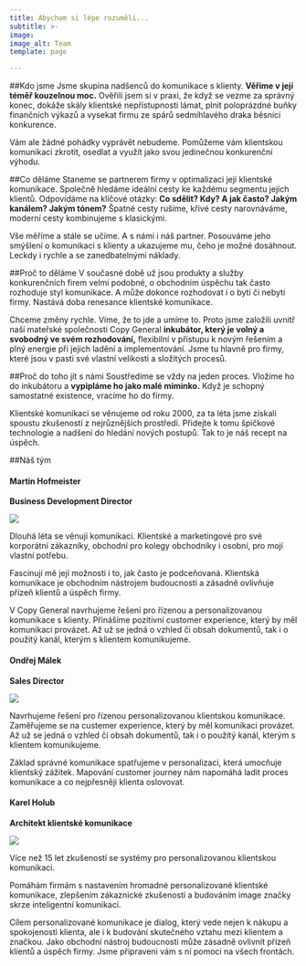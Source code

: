```yaml
---
title: Abychom si lépe rozuměli...
subtitle: >-
image: 
image_alt: Team
template: page

---
```

##Kdo jsme 
Jsme skupina nadšenců do komunikace s klienty. **Věříme v její téměř kouzelnou moc.** Ověřili jsem si v praxi, že když se vezme za správný konec, dokáže skály klientské nepřístupnosti lámat, plnit poloprázdné buňky finančních výkazů a vysekat firmu ze spárů sedmihlavého draka běsnící konkurence. 

Vám ale žádné pohádky vyprávět nebudeme. Pomůžeme vám klientskou komunikaci zkrotit, osedlat a využít jako svou jedinečnou konkurenční výhodu.

##Co děláme 
Staneme se partnerem firmy v optimalizaci její klientské komunikace. Společně hledáme ideální cesty ke každému segmentu jejích klientů. Odpovídáme na klíčové otázky: **Co sdělit? Kdy? A jak často? Jakým kanálem? Jakým tónem?** Špatné cesty rušíme, křivé cesty narovnáváme, moderní cesty kombinujeme s klasickými.

Vše měříme a stále se učíme. A s námi i náš partner. Posouváme jeho smýšlení o komunikaci s klienty a ukazujeme mu, čeho je možné dosáhnout. Leckdy i rychle a se zanedbatelnými náklady.

##Proč to děláme
V současné době už jsou produkty a služby konkurenčních firem velmi podobné, o obchodním úspěchu tak často rozhoduje styl komunikace. A může dokonce rozhodovat i o bytí či nebytí firmy. Nastává doba renesance klientské komunikace.  

Chceme změny rychle. Víme, že to jde a umíme to. Proto jsme založili uvnitř naší mateřské společnosti Copy General **inkubátor, který je volný a svobodný ve svém rozhodování,** flexibilní v přístupu k novým řešením a plný energie při jejich ladění a implementování. Jsme tu hlavně pro firmy, které jsou v pasti své vlastní velikosti a složitých procesů.

##Proč do toho jít s námi 
Soustředíme se vždy na jeden proces. Vložíme ho do inkubátoru a **vypipláme ho jako malé miminko.** Když je schopný samostatné existence, vracíme ho do firmy.

Klientské komunikaci se věnujeme od roku 2000, za ta léta jsme získali spoustu zkušeností z nejrůznějších prostředí. Přidejte k tomu špičkové technologie a nadšení do hledání nových postupů. Tak to je náš recept na úspěch.

##Náš tým


#### Martin Hofmeister
**Business Development Director**

![](https://media-exp1.licdn.com/dms/image/C4D03AQG7xp-Dy5oKmQ/profile-displayphoto-shrink_200_200/0/1613651308050?e=1620864000&v=beta&t=lrAYbz9t_-bMZOqE0gZBiezxFocafOw6LNOZaG_XCa4)

Dlouhá léta se věnuji komunikaci. Klientské a marketingové pro své korporátní zákazníky, obchodní pro kolegy obchodníky i osobní, pro mojí vlastní potřebu. 

Fascinují mě její možnosti i to, jak často je podceňovaná. Klientská komunikace je obchodním nástrojem budoucnosti a zásadně ovlivňuje přízeň klientů a úspěch firmy.

V Copy General navrhujeme řešení pro řízenou a personalizovanou komunikace s klienty. Přinášíme pozitivní customer experience, který by měl komunikaci provázet. Až už se jedná o vzhled či obsah dokumentů, tak i o použitý kanál, kterým s klientem komunikujeme. 



#### Ondřej Málek
**Sales Director**

![](https://media-exp1.licdn.com/dms/image/C4D03AQGrY9sDa-wwGw/profile-displayphoto-shrink_200_200/0/1613456880719?e=1620864000&v=beta&t=-a00NxcUEuWfdKJh7JcQ0xBMaBTQxsTKkdKwjUQS8-M)

Navrhujeme řešení pro řízenou personalizovanou klientskou komunikace. Zaměřujeme se na custemer experience, který by měl komunikaci provázet. Až už se jedná o vzhled či obsah dokumentů, tak i o použitý kanál, kterým s klientem komunikujeme.

Základ správné komunikace spatřujeme v personalizaci, která umocňuje klientský zážitek. Mapování customer journey nám napomáhá ladit proces komunikace a co nejpřesněji klienta oslovovat.


#### Karel Holub
**Architekt klientské komunikace**

![](https://media-exp1.licdn.com/dms/image/C4E03AQFfWn5Eg4lvpQ/profile-displayphoto-shrink_200_200/0/1614254279530?e=1620864000&v=beta&t=KqwBv-ljXBd2pXt4MwbhuGx0u4sCMEM0VjgPYvxyt0Q)

Více než 15 let zkušeností se systémy pro personalizovanou klientskou komunikaci. 

Pomáhám firmám s nastavením hromadné personalizované klientské komunikace, zlepšením zákaznické zkušenosti a budováním image značky skrze inteligentní komunikaci.

Cílem personalizované komunikace je dialog, který vede nejen k nákupu a spokojenosti klienta, ale i k budování skutečného vztahu mezi klientem a značkou. Jako obchodní nástroj budoucnosti může zásadně ovlivnit přízeň klientů a úspěch firmy. Jsme připraveni vám s ní pomoci na všech frontách. 

